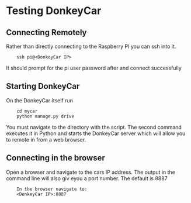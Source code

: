 # Testing DonkeyCar

## Connecting Remotely
Rather than directly connecting to the Raspberry PI you can ssh into it.

```
    ssh pi@<DonkeyCar IP>
```
It should prompt for the pi user password after and connect successfully

## Starting DonkeyCar
On the DonkeyCar itself run

```
    cd mycar
    python manage.py drive
```
You must navigate to the directory with the script. The second command executes it in Python and starts the DonkeyCar server which will allow you to remote in from a web browser.


## Connecting in the browser

Open a browser and navigate to the cars IP address. The output in the command line will also giv eyou a port number. The default is 8887

```
    In the browser navigate to:
    <DonkeyCar IP>:8887
```